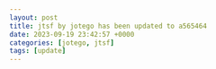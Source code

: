 ```yaml
---
layout: post
title: jtsf by jotego has been updated to a565464
date: 2023-09-19 23:42:57 +0000
categories: [jotego, jtsf]
tags: [update]
---
```


